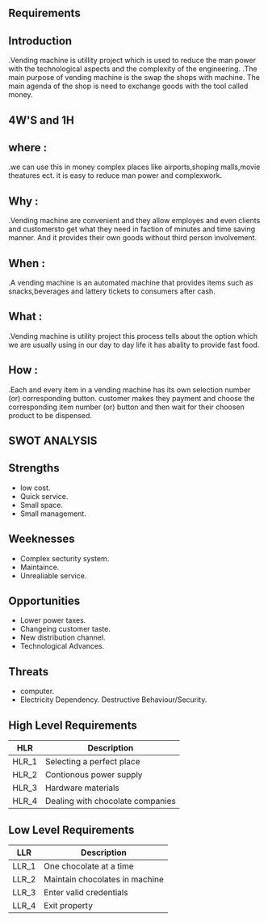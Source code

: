 ## Requirements
## Introduction
.Vending machine is utillity project which is used to reduce the man power with the technological aspects and the complexity of the engineering.
.The main purpose of vending machine is the swap the shops with machine. The main agenda of the shop is need to exchange goods with the tool called money.
## 4W'S and 1H
## where :
.we can use this in money complex places like airports,shoping malls,movie theatures ect. it is easy to reduce man power and complexwork.
## Why :
.Vending machine are convenient and they allow employes and even clients and customersto get what they need in faction of minutes and time saving manner. And it provides their own goods without third person involvement.
## When :
.A vending machine is an automated machine that provides items such as snacks,beverages and lattery tickets to consumers after cash.
## What :
.Vending machine is utility project this process tells about the option which we are usually using in our day to day life it has abality to provide fast food.
## How :
.Each and every item in a vending machine has its own selection number (or) corresponding button. customer makes they payment and choose the corresponding item number (or) button and then wait for their choosen product to be dispensed.
## SWOT ANALYSIS
## Strengths
* low cost.
* Quick service.
* Small space.
* Small management.
## Weeknesses
* Complex secturity system.
* Maintaince.
* Unrealiable service.
## Opportunities
* Lower power taxes.
* Changeing customer taste.
* New distribution channel.
* Technological Advances.
## Threats
* computer.
* Electricity Dependency.
Destructive Behaviour/Security.
## High Level Requirements
| HLR | Description |
|-----|------------ |
| HLR_1|Selecting a perfect place |
| HLR_2|Contionous power supply |
| HLR_3|Hardware materials |
| HLR_4|Dealing with chocolate companies |
## Low Level Requirements
| LLR | Description |
|-----|----------- |
| LLR_1|One chocolate at a time |
| LLR_2|Maintain chocolates in machine |
| LLR_3|Enter valid credentials |
| LLR_4| Exit property |
